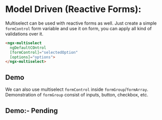 # Model Driven (Reactive Forms):

Multiselect can be used with reactive forms as well. Just create a simple `formControl` form variable and use it on form, you can apply all kind of validations over it.

```html
<ngx-multiselect 
  ngDefaultCOntrol 
  [formControl]="selectedOption" 
  [options]="options">
</ngx-multiselect>
```

## Demo

<ms-model-driven></ms-model-driven>

<code-tabs>
  <code-pane title="app/model-driven.component.ts" path="model-driven/src/app/model-driven.component.ts"></code-pane>
  <code-pane title="app/model-driven.component.html" path="model-driven/src/app/model-driven.component.html"></code-pane>
</code-tabs>

We can also use multiselect `formControl` inside `formGroup`/`formArray`.
Demonstration of `formGroup` consist of inputs, button, checkbox, etc. 

## Demo:- Pending

